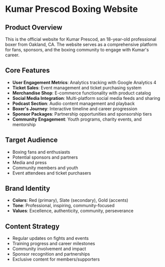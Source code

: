 # Kumar Prescod Boxing Website

## Product Overview
This is the official website for Kumar Prescod, an 18-year-old professional boxer from Oakland, CA. The website serves as a comprehensive platform for fans, sponsors, and the boxing community to engage with Kumar's career.

## Core Features
- **User Engagement Metrics**: Analytics tracking with Google Analytics 4
- **Ticket Sales**: Event management and ticket purchasing system
- **Merchandise Shop**: E-commerce functionality with product catalog
- **Social Media Integration**: Multi-platform social media feeds and sharing
- **Podcast Section**: Audio content management and playback
- **Boxer's Journey**: Interactive timeline and career progression
- **Sponsor Packages**: Partnership opportunities and sponsorship tiers
- **Community Engagement**: Youth programs, charity events, and mentorship

## Target Audience
- Boxing fans and enthusiasts
- Potential sponsors and partners
- Media and press
- Community members and youth
- Event attendees and ticket purchasers

## Brand Identity
- **Colors**: Red (primary), Slate (secondary), Gold (accents)
- **Tone**: Professional, inspiring, community-focused
- **Values**: Excellence, authenticity, community, perseverance

## Content Strategy
- Regular updates on fights and events
- Training progress and career milestones
- Community involvement and impact
- Sponsor recognition and partnerships
- Exclusive content for members/supporters